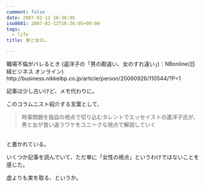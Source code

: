 ```yaml
---
comment: false
date: 2007-02-12 16:36:05
iso8601: 2007-02-12T16:36:05+09:00
tags:
  - life
title: 男と女の…

---
```


<div class="entry-body">
  <p>職場不倫がバレるとき (遥洋子の「男の勘違い、女のすれ違い」)：NBonline(日経ビジネス オンライン)<br />
    http://business.nikkeibp.co.jp/article/person/20060926/110544/?P=1</p>

  <p>記事は少し古いけど、メモ代わりに。</p>

  <p>このコラムニスト紹介する言葉として、<br /></p>
  <blockquote>時事問題を独自の視点で切り込むタレントでエッセイストの遙洋子氏が、男と女が食い違うワケをユニークな視点で解説していく</blockquote> <br />
  と書かれている。

  <p>いくつか記事を読んでいて、ただ単に「女性の視点」というわけではないことを感じた。</p>

  <p>虚よりも実を取る、というか。</p>
</div>
